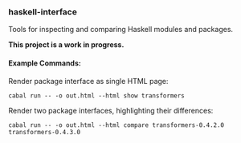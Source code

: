 ### haskell-interface

Tools for inspecting and comparing Haskell modules and packages.

**This project is a work in progress.**

#### Example Commands:

Render package interface as single HTML page:

    cabal run -- -o out.html --html show transformers

Render two package interfaces, highlighting their differences:

    cabal run -- -o out.html --html compare transformers-0.4.2.0 transformers-0.4.3.0
